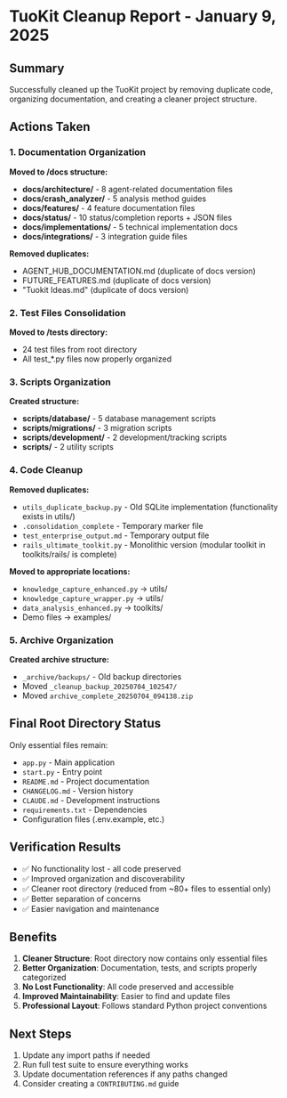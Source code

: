 # TuoKit Cleanup Report - January 9, 2025

## Summary
Successfully cleaned up the TuoKit project by removing duplicate code, organizing documentation, and creating a cleaner project structure.

## Actions Taken

### 1. Documentation Organization
**Moved to /docs structure:**
- **docs/architecture/** - 8 agent-related documentation files
- **docs/crash_analyzer/** - 5 analysis method guides  
- **docs/features/** - 4 feature documentation files
- **docs/status/** - 10 status/completion reports + JSON files
- **docs/implementations/** - 5 technical implementation docs
- **docs/integrations/** - 3 integration guide files

**Removed duplicates:**
- AGENT_HUB_DOCUMENTATION.md (duplicate of docs version)
- FUTURE_FEATURES.md (duplicate of docs version)
- "Tuokit Ideas.md" (duplicate of docs version)

### 2. Test Files Consolidation
**Moved to /tests directory:**
- 24 test files from root directory
- All test_*.py files now properly organized

### 3. Scripts Organization
**Created structure:**
- **scripts/database/** - 5 database management scripts
- **scripts/migrations/** - 3 migration scripts
- **scripts/development/** - 2 development/tracking scripts
- **scripts/** - 2 utility scripts

### 4. Code Cleanup
**Removed duplicates:**
- `utils_duplicate_backup.py` - Old SQLite implementation (functionality exists in utils/)
- `.consolidation_complete` - Temporary marker file
- `test_enterprise_output.md` - Temporary output file
- `rails_ultimate_toolkit.py` - Monolithic version (modular toolkit in toolkits/rails/ is complete)

**Moved to appropriate locations:**
- `knowledge_capture_enhanced.py` → utils/
- `knowledge_capture_wrapper.py` → utils/
- `data_analysis_enhanced.py` → toolkits/
- Demo files → examples/

### 5. Archive Organization
**Created archive structure:**
- `_archive/backups/` - Old backup directories
- Moved `_cleanup_backup_20250704_102547/`
- Moved `archive_complete_20250704_094138.zip`

## Final Root Directory Status
Only essential files remain:
- `app.py` - Main application
- `start.py` - Entry point
- `README.md` - Project documentation
- `CHANGELOG.md` - Version history
- `CLAUDE.md` - Development instructions
- `requirements.txt` - Dependencies
- Configuration files (.env.example, etc.)

## Verification Results
- ✅ No functionality lost - all code preserved
- ✅ Improved organization and discoverability
- ✅ Cleaner root directory (reduced from ~80+ files to essential only)
- ✅ Better separation of concerns
- ✅ Easier navigation and maintenance

## Benefits
1. **Cleaner Structure**: Root directory now contains only essential files
2. **Better Organization**: Documentation, tests, and scripts properly categorized
3. **No Lost Functionality**: All code preserved and accessible
4. **Improved Maintainability**: Easier to find and update files
5. **Professional Layout**: Follows standard Python project conventions

## Next Steps
1. Update any import paths if needed
2. Run full test suite to ensure everything works
3. Update documentation references if any paths changed
4. Consider creating a `CONTRIBUTING.md` guide